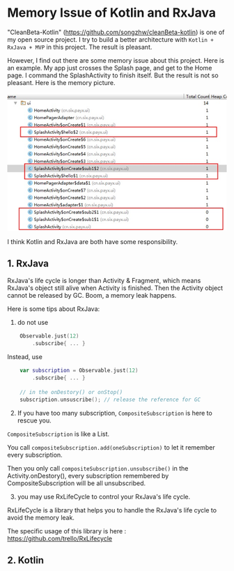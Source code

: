 # Memory Issue of Kotlin and RxJava

"CleanBeta-Kotlin" (https://github.com/songzhw/cleanBeta-kotlin) is one of my open source project. I try to build a better architecture with ``` Kotlin + RxJava + MVP ``` in this project. The result is pleasant.

However, I find out there are some memory issue about this project. Here is an example. My app just crosses the Splash page, and get to the Home page. I command the SplashActivity to finish itself. But the result is not so pleasant. Here is the memory picture.

![](/imgs/20160202_01.jpg)


I think Kotlin and RxJava are both have some responsibility.

## 1. RxJava

RxJava's life cycle is longer than Activity & Fragment, which means RxJava's object still alive when Activity is finished. Then the Activity object cannot be released by GC. Boom, a memory leak happens.

Here is some tips about RxJava:
1. do not use 

```kotlin
	Observable.just(12)
		.subscribe{ ... }
```

Instead, use 

```kotlin
	var subscription = Observable.just(12)
		.subscribe{ ... }

	// in the onDestory() or onStop()
	subscription.unsuscribe(); // release the reference for GC
```

2. If you have too many subscription, ```CompositeSubscription``` is here to rescue you. 

```CompositeSubscription``` is like a List<Subscriptoin>.  

You call ``` compositeSubscription.add(oneSubscription) ``` to let it remember every subscription. 

Then you only call ``` compositeSubscription.unsubscribe() ``` in the Activity.onDestory(), every subscription remembered by CompositeSubscription will be all unsubscribed.



3. you may use RxLifeCycle to control your RxJava's life cycle.

 RxLifeCycle is a library that helps you to handle the RxJava's life cycle to avoid the memory leak. 

 The specific usage of this library is here :  https://github.com/trello/RxLifecycle



## 2. Kotlin


